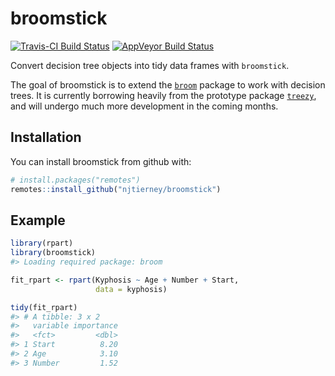 
<!-- README.md is generated from README.Rmd. Please edit that file -->

# broomstick

[![Travis-CI Build
Status](https://travis-ci.org/njtierney/broomstick.svg?branch=master)](https://travis-ci.org/njtierney/broomstick)
[![AppVeyor Build
Status](https://ci.appveyor.com/api/projects/status/github/njtierney/broomstick?branch=master&svg=true)](https://ci.appveyor.com/project/njtierney/broomstick)

Convert decision tree objects into tidy data frames with `broomstick`.

The goal of broomstick is to extend the
[`broom`](https://github.com/tidyverse/broom) package to work with
decision trees. It is currently borrowing heavily from the prototype
package [`treezy`](https://github.com/njtierney/treezy), and will
undergo much more development in the coming months.

## Installation

You can install broomstick from github with:

``` r
# install.packages("remotes")
remotes::install_github("njtierney/broomstick")
```

## Example

``` r
library(rpart)
library(broomstick)
#> Loading required package: broom

fit_rpart <- rpart(Kyphosis ~ Age + Number + Start, 
                   data = kyphosis)

tidy(fit_rpart)
#> # A tibble: 3 x 2
#>   variable importance
#>   <fct>         <dbl>
#> 1 Start          8.20
#> 2 Age            3.10
#> 3 Number         1.52
```
